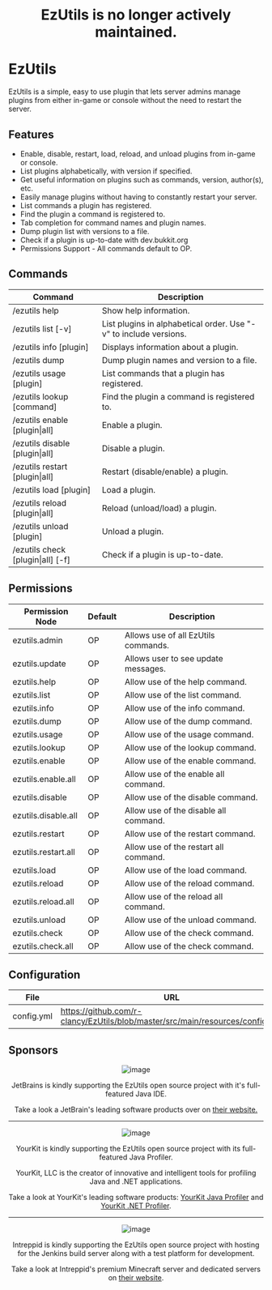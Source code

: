<h1 align="center">EzUtils is no longer actively maintained.</h1>

# EzUtils

EzUtils is a simple, easy to use plugin that lets server admins manage plugins from either in-game or console without the need to restart the server.

## Features
* Enable, disable, restart, load, reload, and unload plugins from in-game or console.
* List plugins alphabetically, with version if specified.
* Get useful information on plugins such as commands, version, author(s), etc.
* Easily manage plugins without having to constantly restart your server.
* List commands a plugin has registered.
* Find the plugin a command is registered to.
* Tab completion for command names and plugin names.
* Dump plugin list with versions to a file.
* Check if a plugin is up-to-date with dev.bukkit.org
* Permissions Support - All commands default to OP.

## Commands
| Command | Description |
| --------------- | ---------------- |
| /ezutils help | Show help information. |
| /ezutils list [-v] | List plugins in alphabetical order. Use "-v" to include versions. |
| /ezutils info [plugin] | Displays information about a plugin. |
| /ezutils dump | Dump plugin names and version to a file. |
| /ezutils usage [plugin] | List commands that a plugin has registered. |
| /ezutils lookup [command] | Find the plugin a command is registered to. |
| /ezutils enable [plugin&#124;all] | Enable a plugin. |
| /ezutils disable [plugin&#124;all] | Disable a plugin. |
| /ezutils restart [plugin&#124;all] | Restart (disable/enable) a plugin. |
| /ezutils load [plugin] | Load a plugin. |
| /ezutils reload [plugin&#124;all] | Reload (unload/load) a plugin. |
| /ezutils unload [plugin] | Unload a plugin. |
| /ezutils check [plugin&#124;all] [-f] | Check if a plugin is up-to-date. |

## Permissions
| Permission Node | Default | Description |
| ------------------------- | ---------- | ---------------- |
| ezutils.admin | OP | Allows use of all EzUtils commands. |
| ezutils.update | OP | Allows user to see update messages. |
| ezutils.help | OP | Allow use of the help command. |
| ezutils.list | OP | Allow use of the list command. |
| ezutils.info | OP | Allow use of the info command. |
| ezutils.dump | OP | Allow use of the dump command. |
| ezutils.usage | OP | Allow use of the usage command. |
| ezutils.lookup | OP | Allow use of the lookup command. |
| ezutils.enable | OP | Allow use of the enable command. |
| ezutils.enable.all | OP | Allow use of the enable all command. |
| ezutils.disable | OP | Allow use of the disable command. |
| ezutils.disable.all | OP | Allow use of the disable all command. |
| ezutils.restart | OP | Allow use of the restart command. |
| ezutils.restart.all | OP | Allow use of the restart all command. |
| ezutils.load | OP | Allow use of the load command. |
| ezutils.reload | OP | Allow use of the reload command. |
| ezutils.reload.all | OP | Allow use of the reload all command. |
| ezutils.unload | OP | Allow use of the unload command. |
| ezutils.check | OP | Allow use of the check command. |
| ezutils.check.all | OP | Allow use of the check command. |

## Configuration
| File | URL |
| ----- | ------- |
| config.yml | https://github.com/r-clancy/EzUtils/blob/master/src/main/resources/config.yml |

## Sponsors

<div style="text-align:center" markdown="1">

![image](https://raw.githubusercontent.com/r-clancy/EzUtils/master/images/jetbrains_logo.png "JetBrains")

JetBrains is kindly supporting the EzUtils open source project with it's full-featured Java IDE.

Take a look a JetBrain's leading software products over on <a href="http://www.jetbrains.com/">their website.</a>

---

![image](https://raw.githubusercontent.com/r-clancy/EzUtils/master/images/yourkit_logo.png "YourKit")

YourKit is kindly supporting the EzUtils open source project with its full-featured Java Profiler.

YourKit, LLC is the creator of innovative and intelligent tools for profiling Java and .NET applications.

Take a look at YourKit's leading software products: <a href="http://www.yourkit.com/java/profiler/index.jsp">YourKit Java Profiler</a> and <a href="http://www.yourkit.com/.net/profiler/index.jsp">YourKit .NET Profiler</a>.

---

![image](https://raw.githubusercontent.com/r-clancy/EzUtils/master/images/intreppid_logo.png "Intreppid Logo")

Intreppid is kindly supporting the EzUtils open source project with hosting for the Jenkins build server along with a test platform for development.

Take a look at Intreppid's premium Minecraft server and dedicated servers on <a href="https://www.intreppid.com/">their website</a>.

